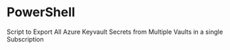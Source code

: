 # PowerShell
Script to Export All Azure Keyvault Secrets from Multiple Vaults in a single Subscription
